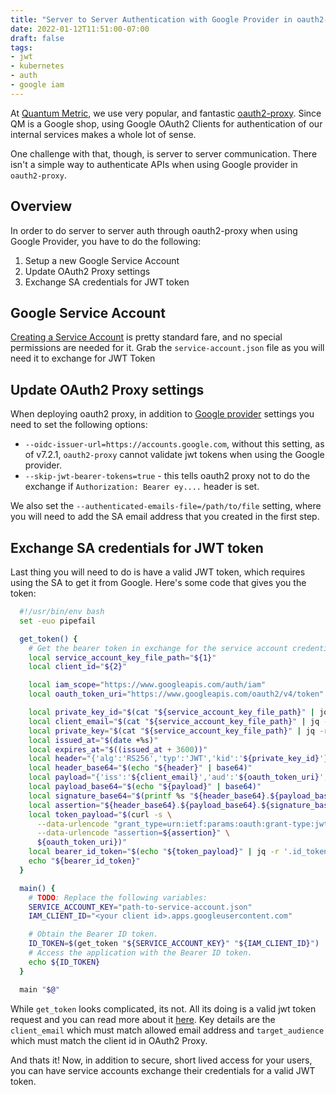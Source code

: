 ```yaml
---
title: "Server to Server Authentication with Google Provider in oauth2-proxy"
date: 2022-01-12T11:51:00-07:00
draft: false
tags: 
- jwt
- kubernetes
- auth
- google iam
---
```


At [Quantum Metric](https://quantummetric.com), we use very popular, and fantastic
[oauth2-proxy](https://github.com/oauth2-proxy/oauth2-proxy). Since QM is a Google shop,
using Google OAuth2 Clients for authentication of our internal services makes a whole lot of sense.

One challenge with that, though, is server to server communication. There isn't a simple way to authenticate APIs
when using Google provider in `oauth2-proxy`. 

## Overview

In order to do server to server auth through oauth2-proxy when using Google Provider, you have to do the following:

1. Setup a new Google Service Account
1. Update OAuth2 Proxy settings
1. Exchange SA credentials for JWT token

## Google Service Account

[Creating a Service Account](https://cloud.google.com/iam/docs/creating-managing-service-accounts) is pretty standard fare, and no special permissions are needed for it. Grab the `service-account.json` file as you will need it to exchange for JWT Token

## Update OAuth2 Proxy settings

When deploying oauth2 proxy, in addition to [Google provider](https://oauth2-proxy.github.io/oauth2-proxy/docs/configuration/oauth_provider#google-auth-provider) settings you need to set the following options:

- `--oidc-issuer-url=https://accounts.google.com`, without this setting, as of v7.2.1, `oauth2-proxy` cannot validate jwt tokens when using
the Google provider.
- `--skip-jwt-bearer-tokens=true` - this tells oauth2 proxy not to do the exchange if `Authorization: Bearer ey....` header is set.

We also set the `--authenticated-emails-file=/path/to/file` setting, where you will need to add the SA email address that you created in the first step.

## Exchange SA credentials for JWT token

Last thing you will need to do is have a valid JWT token, which requires using the SA to get it from Google. Here's some code that gives you the token:

```bash
  #!/usr/bin/env bash
  set -euo pipefail

  get_token() {
    # Get the bearer token in exchange for the service account credentials.
    local service_account_key_file_path="${1}"
    local client_id="${2}"

    local iam_scope="https://www.googleapis.com/auth/iam"
    local oauth_token_uri="https://www.googleapis.com/oauth2/v4/token"

    local private_key_id="$(cat "${service_account_key_file_path}" | jq -r '.private_key_id')"
    local client_email="$(cat "${service_account_key_file_path}" | jq -r '.client_email')"
    local private_key="$(cat "${service_account_key_file_path}" | jq -r '.private_key')"
    local issued_at="$(date +%s)"
    local expires_at="$((issued_at + 3600))"
    local header="{'alg':'RS256','typ':'JWT','kid':'${private_key_id}'}"
    local header_base64="$(echo "${header}" | base64)"
    local payload="{'iss':'${client_email}','aud':'${oauth_token_uri}','exp':${expires_at},'iat':${issued_at},'sub':'${client_email}','target_audience':'${client_id}'}"
    local payload_base64="$(echo "${payload}" | base64)"
    local signature_base64="$(printf %s "${header_base64}.${payload_base64}" | openssl dgst -binary -sha256 -sign <(printf '%s\n' "${private_key}")  | base64)"
    local assertion="${header_base64}.${payload_base64}.${signature_base64}"
    local token_payload="$(curl -s \
      --data-urlencode "grant_type=urn:ietf:params:oauth:grant-type:jwt-bearer" \
      --data-urlencode "assertion=${assertion}" \
      ${oauth_token_uri})"
    local bearer_id_token="$(echo "${token_payload}" | jq -r '.id_token')"
    echo "${bearer_id_token}"
  }

  main() {
    # TODO: Replace the following variables: 
    SERVICE_ACCOUNT_KEY="path-to-service-account.json"
    IAM_CLIENT_ID="<your client id>.apps.googleusercontent.com"

    # Obtain the Bearer ID token.
    ID_TOKEN=$(get_token "${SERVICE_ACCOUNT_KEY}" "${IAM_CLIENT_ID}")
    # Access the application with the Bearer ID token.
    echo ${ID_TOKEN}
  }

  main "$@"
```
While `get_token` looks complicated, its not. All its doing is a valid jwt token request and you can read more about it [here](https://developers.google.com/identity/protocols/oauth2/service-account#authorizingrequests). Key details are the `client_email` which must match allowed email address and `target_audience` which must match the client id in OAuth2 Proxy.

And thats it! Now, in addition to secure, short lived access for your users, you can have service accounts exchange their credentials for a valid JWT token. 
